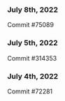 ### July 8th, 2022

Commit #75089

### July 5th, 2022

Commit #314353


### July 4th, 2022

Commit #72281
